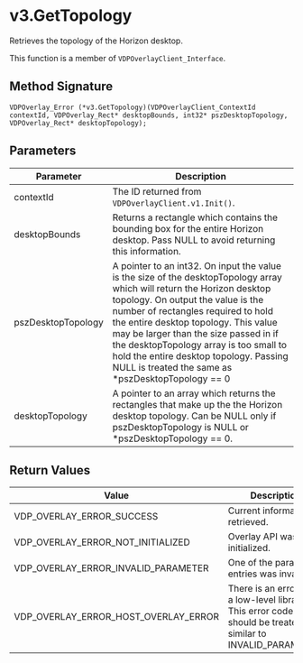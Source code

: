# v3.GetTopology

Retrieves the topology of the Horizon desktop.

This function is a member of `VDPOverlayClient_Interface`.

## Method Signature
```
VDPOverlay_Error (*v3.GetTopology)(VDPOverlayClient_ContextId contextId, VDPOverlay_Rect* desktopBounds, int32* pszDesktopTopology, VDPOverlay_Rect* desktopTopology);
```

## Parameters

| Parameter | Description |
| --------- | ----------- |
| contextId | The ID returned from `VDPOverlayClient.v1.Init()`. |
| desktopBounds | Returns a rectangle which contains the bounding box for the entire Horizon desktop. Pass NULL to avoid returning this information. |
| pszDesktopTopology | A pointer to an int32. On input the value is the size of the desktopTopology array which will return the Horizon desktop topology. On output the value is the number of rectangles required to hold the entire desktop topology. This value may be larger than the size passed in if the desktopTopology array is too small to hold the entire desktop topology. Passing NULL is treated the same as *pszDesktopTopology == 0 |
| desktopTopology | A pointer to an array which returns the rectangles that make up the the Horizon desktop topology. Can be NULL only if pszDesktopTopology is NULL or *pszDesktopTopology == 0. |

## Return Values

| Value | Description |
| ----- | ----------- |
| VDP_OVERLAY_ERROR_SUCCESS | Current information retrieved. |
| VDP_OVERLAY_ERROR_NOT_INITIALIZED	| Overlay API was not initialized. |
| VDP_OVERLAY_ERROR_INVALID_PARAMETER | One of the parameter entries was invalid. |
| VDP_OVERLAY_ERROR_HOST_OVERLAY_ERROR | There is an error with a low-level library. This error code should be treated as similar to INVALID_PARAMETER. |



